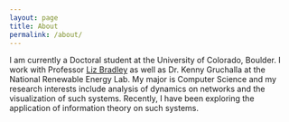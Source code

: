 ```yaml
---
layout: page
title: About
permalink: /about/
---
```

I am currently a Doctoral student at the University of Colorado, Boulder. I work with Professor [Liz
Bradley](http://www.cs.colorado.edu/~lizb/)
as well as Dr. Kenny Gruchalla at the National Renewable Energy Lab. My major is Computer Science and my
research interests include analysis of dynamics on networks and the visualization of such systems. Recently,
I have been exploring the application of information theory on such systems. 
